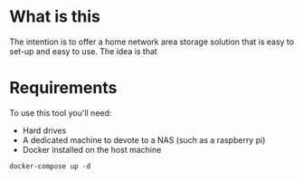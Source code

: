 # What is this
The intention is to offer a home network area storage solution that is easy to
set-up and easy to use. The idea is that 

# Requirements
To use this tool you'll need:
* Hard drives
* A dedicated machine to devote to a NAS (such as a raspberry pi)
* Docker installed on the host machine

```
docker-compose up -d
```
